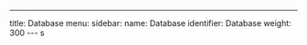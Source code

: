---
title: Database
menu:
  sidebar:
    name: Database
    identifier: Database
    weight: 300
---  s